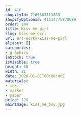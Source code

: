```yaml
---
id: 416
shopifyId: 7160663113833
shopifyOptionId: 41114775978089
order: 144
title: Kiss me girl
slug: kiss-me-girl
url: art-works/kiss-me-girl
aliases: []
categories:
- graphics
inStock: true
isVisible: true
height: 30
width: 21
date: 2020-01-01T00:00:00Z
materials:
- ink
- marker
- paper
price: 120
mainImage: kiss_me_boy.jpg
---
```

